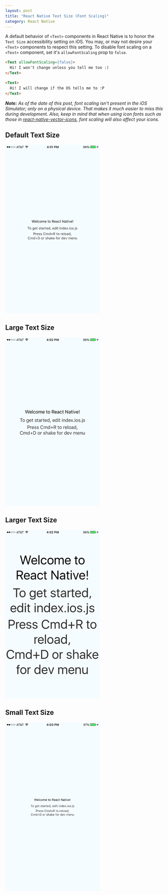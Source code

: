```yaml
---
layout: post
title: "React Native Text Size (Font Scaling)"
category: React Native
---
```


A default behavior of `<Text>` components in React Native is to honor the `Text Size` accessibility setting on iOS. You may, or may not desire your `<Text>` components to respect this setting. To disable font scaling on a `<Text>` component, set it's `allowFontScaling` prop to `false`.

```html
<Text allowFontScaling={false}>
  Hi! I won't change unless you tell me too :)
</Text>
```

```html
<Text>
  Hi! I will change if the OS tells me to :P
</Text>
```

_**Note:** As of the date of this post, font scaling isn't present in the iOS Simulator; only on a physical device. That makes it much easier to miss this during development. Also, keep in mind that when using icon fonts such as those in [react-native-vector-icons](https://github.com/oblador/react-native-vector-icons), font scaling will also affect your icons._

## Default Text Size

<div class="image-wrapper">
  <img
    src="/images/posts/react-native-ios-text-size-default.png"
    alt="React Native Text Size Default"
    width="300"
  />
</div>

## Large Text Size

<div class="image-wrapper">
  <img
    src="/images/posts/react-native-ios-text-size-large.png"
    alt="React Native Text Size Large"
    width="300"
  />
</div>

## Larger Text Size

<div class="image-wrapper">
  <img
    src="/images/posts/react-native-ios-text-size-larger.png"
    alt="React Native Text Size Larger"
    width="300"
  />
</div>

## Small Text Size

<div class="image-wrapper">
  <img
    src="/images/posts/react-native-ios-text-size-small.png"
    alt="React Native Text Size Small"
    width="300"
  />
</div>
